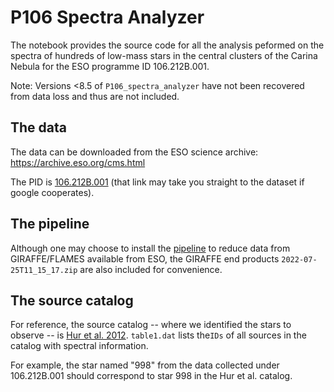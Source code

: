 # P106 Spectra Analyzer

The notebook provides the source code for all the analysis peformed on the spectra of hundreds of low-mass stars in the central clusters of the Carina Nebula for the ESO programme ID 106.212B.001.

Note: Versions <8.5 of `P106_spectra_analyzer` have not been recovered from data loss and thus are not included.

## The data
The data can be downloaded from the ESO science archive: 
https://archive.eso.org/cms.html

The PID is [106.212B.001](https://archive.eso.org/wdb/wdb/eso/sched_rep_arc/query?progid=106.212B.001) (that link may take you straight to the dataset if google cooperates). 

## The pipeline
Although one may choose to install the [pipeline](https://eso.org/sci/software/pipelines/) to reduce data from GIRAFFE/FLAMES available from ESO, the GIRAFFE end products `2022-07-25T11_15_17.zip` are also included for convenience.

## The source catalog
For reference, the source catalog -- where we identified the stars to observe -- is [Hur et al. 2012](https://ui.adsabs.harvard.edu/abs/2012AJ....143...41H/abstract). `table1.dat` lists the`IDs` of all sources in the catalog with spectral information. 

For example, the star named "998" from the data collected under 106.212B.001 should correspond to star 998 in the Hur et al. catalog. 
